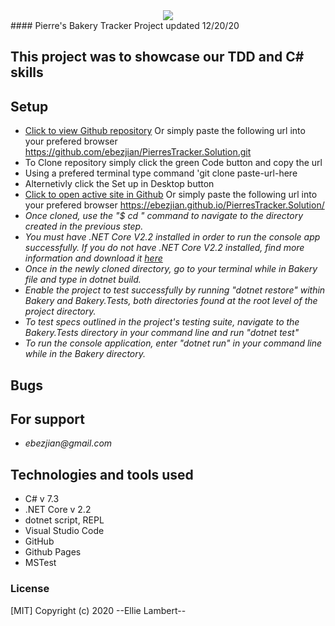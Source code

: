 <div align="center">
<img src="https://user-images.githubusercontent.com/49379604/99859318-b8f5c700-2b5d-11eb-9977-056ef61ecdb3.png">
</div>
#### Pierre's Bakery Tracker Project  updated 12/20/20

## This project was to showcase our TDD and C# skills

## Setup

- [Click to view Github repository](https://github.com/ebezjian/PierresTracker.Solution.git) Or simply paste the following url into your prefered browser https://github.com/ebezjian/PierresTracker.Solution.git
- To Clone repository simply click the green Code button and copy the url
- Using a prefered terminal type command 'git clone paste-url-here
- Alternetivly click the Set up in Desktop button
- [Click to open active site in Github](https://ebezjian.github.io/PierresTracker.Solution/) Or simply paste the following url into your prefered browser https://ebezjian.github.io/PierresTracker.Solution/
- _Once cloned, use the "$ cd " command to navigate to the directory created in the previous step._
- _You must have .NET Core V2.2 installed in order to run the console app successfully. If you do not have .NET Core V2.2 installed, find more information and download it [here](https://dotnet.microsoft.com/download/dotnet-core/2.2)_
- _Once in the newly cloned directory, go to your terminal while in Bakery file and type in dotnet build._
- _Enable the project to test successfully by running "dotnet restore" within Bakery and Bakery.Tests, both directories found at the root level of the project directory._
- _To test specs outlined in the project's testing suite, navigate to the Bakery.Tests directory in your command line and run "dotnet test"_
- _To run the console application, enter "dotnet run" in your command line while in the Bakery directory._


## Bugs


## For support

- _ebezjian@gmail.com_


## Technologies and tools used
- C# v 7.3
- .NET Core v 2.2
- dotnet script, REPL
- Visual Studio Code
- GitHub
- Github Pages
- MSTest


### License

[MIT] Copyright (c) 2020 --Ellie Lambert--